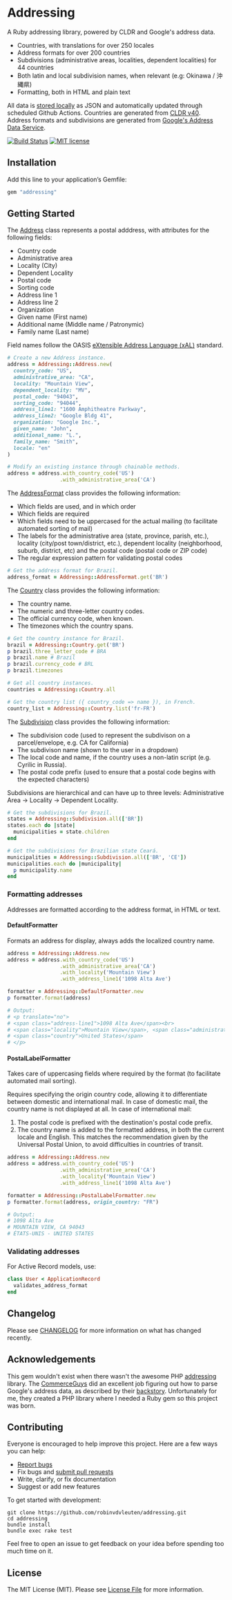 # Addressing

A Ruby addressing library, powered by CLDR and Google's address data.

- Countries, with translations for over 250 locales
- Address formats for over 200 countries
- Subdivisions (administrative areas, localities, dependent localities) for 44 countries
- Both latin and local subdivision names, when relevant (e.g: Okinawa / 沖縄県)
- Formatting, both in HTML and plain text

All data is [stored locally](data) as JSON and automatically updated through scheduled Github Actions. Countries are generated from [CLDR v40](https://github.com/unicode-org/cldr-json.git). Address formats and subdivisions are generated from [Google's Address Data Service](https://chromium-i18n.appspot.com/ssl-address).

[![Build Status](https://img.shields.io/github/workflow/status/robinvdvleuten/addressing/test.svg)](https://github.com/robinvdvleuten/addressing/actions?query=workflow%3Atest)
[![MIT license](https://img.shields.io/github/license/robinvdvleuten/addressing.svg)](https://github.com/robinvdvleuten/addressing/blob/main/LICENSE)

## Installation

Add this line to your application’s Gemfile:

```rb
gem "addressing"
```

## Getting Started

The [Address](lib/addressing/address.rb) class represents a postal adddress, with attributes for the following fields:

- Country code
- Administrative area
- Locality (City)
- Dependent Locality
- Postal code
- Sorting code
- Address line 1
- Address line 2
- Organization
- Given name (First name)
- Additional name (Middle name / Patronymic)
- Family name (Last name)

Field names follow the OASIS [eXtensible Address Language (xAL)](http://www.oasis-open.org/committees/ciq/download.shtml) standard.

```rb
# Create a new Address instance.
address = Addressing::Address.new(
  country_code: "US",
  administrative_area: "CA",
  locality: "Mountain View",
  dependent_locality: "MV",
  postal_code: "94043",
  sorting_code: "94044",
  address_line1: "1600 Amphitheatre Parkway",
  address_line2: "Google Bldg 41",
  organization: "Google Inc.",
  given_name: "John",
  additional_name: "L.",
  family_name: "Smith",
  locale: "en"
)

# Modify an existing instance through chainable methods.
address = address.with_country_code('US')
                 .with_administrative_area('CA')
```

The [AddressFormat](lib/addressing/address_format.rb) class provides the following information:

- Which fields are used, and in which order
- Which fields are required
- Which fields need to be uppercased for the actual mailing (to facilitate automated sorting of mail)
- The labels for the administrative area (state, province, parish, etc.), locality (city/post town/district, etc.), dependent locality (neighborhood, suburb, district, etc) and the postal code (postal code or ZIP code)
- The regular expression pattern for validating postal codes

```rb
# Get the address format for Brazil.
address_format = Addressing::AddressFormat.get('BR')
```

The [Country](lib/addressing/country.rb) class provides the following information:

- The country name.
- The numeric and three-letter country codes.
- The official currency code, when known.
- The timezones which the country spans.

```rb
# Get the country instance for Brazil.
brazil = Addressing::Country.get('BR')
p brazil.three_letter_code # BRA
p brazil.name # Brazil
p brazil.currency_code # BRL
p brazil.timezones

# Get all country instances.
countries = Addressing::Country.all

# Get the country list ({ country_code => name }), in French.
country_list = Addressing::Country.list('fr-FR')
```

The [Subdivision](lib/addressing/subdivision.rb) class provides the following information:

- The subdivision code (used to represent the subdivison on a parcel/envelope, e.g. CA for California)
- The subdivison name (shown to the user in a dropdown)
- The local code and name, if the country uses a non-latin script (e.g. Cyrilic in Russia).
- The postal code prefix (used to ensure that a postal code begins with the expected characters)

Subdivisions are hierarchical and can have up to three levels: Administrative Area -> Locality -> Dependent Locality.

```rb
# Get the subdivisions for Brazil.
states = Addressing::Subdivision.all(['BR'])
states.each do |state|
  municipalities = state.children
end

# Get the subdivisions for Brazilian state Ceará.
municipalities = Addressing::Subdivision.all(['BR', 'CE'])
municipalities.each do |municipality|
  p municipality.name
end
```

### Formatting addresses

Addresses are formatted according to the address format, in HTML or text.

#### DefaultFormatter

Formats an address for display, always adds the localized country name.

```rb
address = Addressing::Address.new
address = address.with_country_code('US')
                 .with_administrative_area('CA')
                 .with_locality('Mountain View')
                 .with_address_line1('1098 Alta Ave')

formatter = Addressing::DefaultFormatter.new
p formatter.format(address)

# Output:
# <p translate="no">
# <span class="address-line1">1098 Alta Ave</span><br>
# <span class="locality">Mountain View</span>, <span class="administrative-area">CA</span><br>
# <span class="country">United States</span>
# </p>
```

#### PostalLabelFormatter

Takes care of uppercasing fields where required by the format (to facilitate automated mail sorting).

Requires specifying the origin country code, allowing it to differentiate between domestic and international mail. In case of domestic mail, the country name is not displayed at all. In case of international mail:

1. The postal code is prefixed with the destination's postal code prefix.
2. The country name is added to the formatted address, in both the current locale and English. This matches the recommendation given by the Universal Postal Union, to avoid difficulties in countries of transit.

```rb
address = Addressing::Address.new
address = address.with_country_code('US')
                 .with_administrative_area('CA')
                 .with_locality('Mountain View')
                 .with_address_line1('1098 Alta Ave')

formatter = Addressing::PostalLabelFormatter.new
p formatter.format(address, origin_country: "FR")

# Output:
# 1098 Alta Ave
# MOUNTAIN VIEW, CA 94043
# ÉTATS-UNIS - UNITED STATES
```

### Validating addresses

For Active Record models, use:

```rb
class User < ApplicationRecord
  validates_address_format
end
```

## Changelog

Please see [CHANGELOG](CHANGELOG.md) for more information on what has changed recently.

## Acknowledgements

This gem wouldn't exist when there wasn't the awesome PHP [addressing](https://github.com/commerceguys/addressing) library. The [CommerceGuys](https://github.com/commerceguys) did an excellent job figuring out how to parse Google's address data, as described by their [backstory](https://drupalcommerce.org/blog/16864/commerce-2x-stories-addressing). Unfortunately for me, they created a PHP library where I needed a Ruby gem so this project was born.

## Contributing

Everyone is encouraged to help improve this project. Here are a few ways you can help:

- [Report bugs](https://github.com/robinvdvleuten/addressing/issues)
- Fix bugs and [submit pull requests](https://github.com/robinvdvleuten/addressing/pulls)
- Write, clarify, or fix documentation
- Suggest or add new features

To get started with development:

```
git clone https://github.com/robinvdvleuten/addressing.git
cd addressing
bundle install
bundle exec rake test
```

Feel free to open an issue to get feedback on your idea before spending too much time on it.

## License

The MIT License (MIT). Please see [License File](LICENSE.md) for more information.
